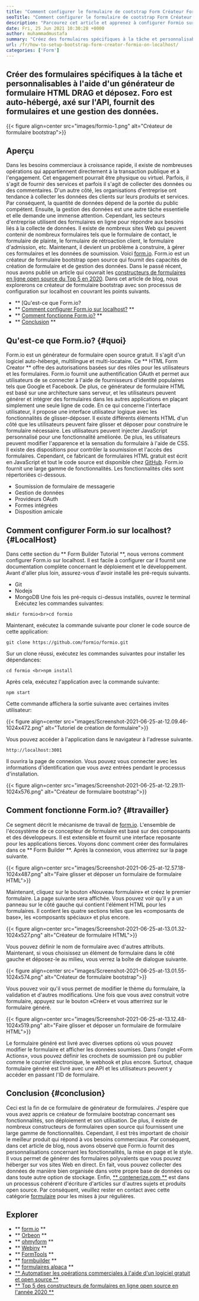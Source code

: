 ```yaml
---
title: "Comment configurer le formulaire de cootstrap Form Créateur Form.Io sur localhost" 
seoTitle: "Comment configurer le formulaire de cootstrap Form Créateur Form.Io sur localhost" 
description: "Parcourez cet article et apprenez à configurer Formio sur localhost. Ce créateur de formulaire bootstrap est gratuit, extensible et propose des intégrations tierces." 
date: Fri, 25 Jun 2021 10:30:28 +0000
author: muhammadmustafa
summary: "Créez des formulaires spécifiques à la tâche et personnalisables à l'aide d'un générateur de formulaire HTML DRAG et déposez. Foro est auto-hébergé, axé sur l'API, fournit des formulaires et une gestion des données." 
url: /fr/how-to-setup-bootstrap-form-creator-formio-on-localhost/
categories: ['Form']
---
```


## Créer des formulaires spécifiques à la tâche et personnalisables à l'aide d'un générateur de formulaire HTML DRAG et déposez. Foro est auto-hébergé, axé sur l'API, fournit des formulaires et une gestion des données.

{{< figure align=center src="images/formio-1.png" alt="Créateur de formulaire bootstrap">}}


## **Aperçu**
Dans les besoins commerciaux à croissance rapide, il existe de nombreuses opérations qui appartiennent directement à la transaction publique et à l'engagement. Cet engagement pourrait être physique ou virtuel. Parfois, il s'agit de fournir des services et parfois il s'agit de collecter des données ou des commentaires. D'un autre côté, les organisations d'entreprise ont tendance à collecter les données des clients sur leurs produits et services. Par conséquent, la quantité de données dépend de la portée du public compétent. Ensuite, la gestion des données est une autre tâche essentielle et elle demande une immense attention.
Cependant, les secteurs d'entreprise utilisent des formulaires en ligne pour répondre aux besoins liés à la collecte de données. Il existe de nombreux sites Web qui peuvent contenir de nombreux formulaires tels que le formulaire de contact, le formulaire de plainte, le formulaire de rétroaction client, le formulaire d'admission, etc. Maintenant, il devient un problème à construire, à gérer ces formulaires et les données de soumission. Voici [form.io][1]. Form.io est un créateur de formulaire bootstrap open source qui fournit des capacités de création de formulaire et de gestion des données. Dans le passé récent, nous avons publié un article qui couvrait les [constructeurs de formulaires en ligne open source du Top 5 en 2020][2]. Dans cet article de blog, nous explorerons ce créateur de formulaire bootstrap avec son processus de configuration sur localhost en couvrant les points suivants.
  * ** [Qu'est-ce que Form.io?
  * ** [Comment configurer Form.io sur localhost?][4] **
  * ** [Comment fonctionne Form.io?][5] **
  * ** [Conclusion][6] **

## Qu'est-ce que Form.io? {#quoi}
Form.io est un générateur de formulaire open source gratuit. Il s'agit d'un logiciel auto-hébergé, multilingue et multi-locataire. Ce ** HTML Form Creator ** offre des autorisations basées sur des rôles pour les utilisateurs et les formulaires. Form.io fournit une authentification OAuth et permet aux utilisateurs de se connecter à l'aide de fournisseurs d'identité populaires tels que Google et Facebook. De plus, ce générateur de formulaire HTML est basé sur une architecture sans serveur, et les utilisateurs peuvent générer et intégrer des formulaires dans les autres applications en plaçant simplement une seule ligne de code. En ce qui concerne l'interface utilisateur, il propose une interface utilisateur logique avec les fonctionnalités de glisser-déposer. Il existe différents éléments HTML d'un côté que les utilisateurs peuvent faire glisser et déposer pour construire le formulaire nécessaire. Les utilisateurs peuvent injecter JavaScript personnalisé pour une fonctionnalité améliorée. De plus, les utilisateurs peuvent modifier l'apparence et la sensation du formulaire à l'aide de CSS. Il existe des dispositions pour contrôler la soumission et l'accès des formulaires. Cependant, ce fabricant de formulaires HTML gratuit est écrit en JavaScript et tout le code source est disponible chez [GitHub][7].
Form.io fournit une large gamme de fonctionnalités. Les fonctionnalités clés sont répertoriées ci-dessous.
  * Soumission de formulaire de messagerie
  * Gestion de données
  * Provideurs OAuth
  * Formes intégrées
  * Disposition amicale

## Comment configurer Form.io sur localhost? {#LocalHost}
Dans cette section du ** Form Builder Tutorial **, nous verrons comment configurer Form.io sur localhost. Il est facile à configurer car il fournit une documentation complète concernant le déploiement et le développement.
Avant d'aller plus loin, assurez-vous d'avoir installé les pré-requis suivants.
  * Git
  * Nodejs
  * MongoDB
Une fois les pré-requis ci-dessus installés, ouvrez le terminal Exécutez les commandes suivantes:
```
mkdir formio<br>cd formio
```
Maintenant, exécutez la commande suivante pour cloner le code source de cette application:
```
git clone https://github.com/formio/formio.git
```
Sur un clone réussi, exécutez les commandes suivantes pour installer les dépendances:
```
cd formio <br>npm install
```
Après cela, exécutez l'application avec la commande suivante:
```
npm start 
```
Cette commande affichera la sortie suivante avec certaines invites utilisateur:

{{< figure align=center src="images/Screenshot-2021-06-25-at-12.09.46-1024x472.png" alt="Tutoriel de création de formulaire">}}

Vous pouvez accéder à l'application dans le navigateur à l'adresse suivante.
```
http://localhost:3001 
```
Il ouvrira la page de connexion. Vous pouvez vous connecter avec les informations d'identification que vous avez entrées pendant le processus d'installation.

{{< figure align=center src="images/Screenshot-2021-06-25-at-12.29.11-1024x576.png" alt="Créateur de formulaire bootstrap">}}


## Comment fonctionne Form.io? {#travailler}
Ce segment décrit le mécanisme de travail de [form.io][1]. L'ensemble de l'écosystème de ce concepteur de formulaire est basé sur des composants et des développeurs. Il est extensible et fournit une interface reposante pour les applications tierces. Voyons donc comment créer des formulaires dans ce ** Form Builder **.
Après la connexion, vous atterrirez sur la page suivante.

{{< figure align=center src="images/Screenshot-2021-06-25-at-12.57.18-1024x487.png" alt="Faire glisser et déposer un formulaire de formulaire HTML">}}

Maintenant, cliquez sur le bouton «Nouveau formulaire» et créez le premier formulaire. La page suivante sera affichée. Vous pouvez voir qu'il y a un panneau sur le côté gauche qui contient l'élément HTML pour les formulaires. Il contient les quatre sections telles que les «composants de base», les «composants spéciaux» et plus encore.

{{< figure align=center src="images/Screenshot-2021-06-25-at-13.01.32-1024x527.png" alt="Créateur de formulaire HTML">}}

Vous pouvez définir le nom de formulaire avec d'autres attributs. Maintenant, si vous choisissez un élément de formulaire dans le côté gauche et déposez-le au milieu, vous verrez la boîte de dialogue suivante.

{{< figure align=center src="images/Screenshot-2021-06-25-at-13.01.55-1024x574.png" alt="Créateur de formulaire bootstrap">}}

Vous pouvez voir qu'il vous permet de modifier le thème du formulaire, la validation et d'autres modifications. Une fois que vous avez construit votre formulaire, appuyez sur le bouton «Créer» et vous atterrirez sur le formulaire généré.

{{< figure align=center src="images/Screenshot-2021-06-25-at-13.12.48-1024x519.png" alt="Faire glisser et déposer un formulaire de formulaire HTML">}}

Le formulaire généré est livré avec diverses options où vous pouvez modifier le formulaire et afficher les données soumises. Dans l'onglet «Form Actions», vous pouvez définir les crochets de soumission pré ou publier comme le courrier électronique, le webhook et plus encore. Surtout, chaque formulaire généré est livré avec une API et les utilisateurs peuvent y accéder en passant l'ID de formulaire.

## Conclusion {#conclusion}
Ceci est la fin de ce formulaire de générateur de formulaires. J'espère que vous avez appris ce créateur de formulaire bootstrap concernant ses fonctionnalités, son déploiement et son utilisation. De plus, il existe de nombreux constructeurs de formulaires open source qui fournissent une large gamme de fonctionnalités. Cependant, il est très important de choisir le meilleur produit qui répond à vos besoins commerciaux. Par conséquent, dans cet article de blog, nous avons observé que Form.io fournit des personnalisations concernant les fonctionnalités, la mise en page et le style. Il vous permet de générer des formulaires polyvalents que vous pouvez héberger sur vos sites Web en direct. En fait, vous pouvez collecter des données de manière bien organisée dans votre propre base de données ou dans toute autre option de stockage.
Enfin, [** contenerize.com **][8] est dans un processus cohérent d'écriture d'articles sur d'autres sujets et produits open source. Par conséquent, veuillez rester en contact avec cette catégorie [formulaire][9] pour les mises à jour régulières.

## Explorer
  * ** [form.io][1] **
  * ** [Orbeon][10] **
  * ** [ohmyform][11] **
  * ** [Webiny][12] **
  * ** [FormTools][13] **
  * ** [formbuilder][14] **
  * ** [formulaires alpaca][15] **
  * [** Automatiser les opérations commerciales à l'aide d'un logiciel gratuit et open source **][16]
  * [** Top 5 des constructeurs de formulaires en ligne open source en l'année 2020 **][2]

  
[1]: https://products.containerize.com/form/formio/
[2]: https://blog.containerize.com/form/top-5-open-source-online-form-builders-in-year-2020/
[3]: #what
[4]: #localhost
[5]: #work
[6]: #Conclusion
[7]: https://github.com/formio/formio
[8]: https://www.containerize.com/
[9]: https://products.containerize.com/form/
[10]: https://products.containerize.com/form/orbeon/
[11]: https://products.containerize.com/form/ohmyform/
[12]: https://products.containerize.com/form/webiny/
[13]: https://products.containerize.com/form/formtools/
[14]: https://products.containerize.com/form/formbuilder/
[15]: https://products.containerize.com/form/alpaca/
[16]: https://blog.containerize.com/blogging/automate-business-operations-using-open-source-software/
